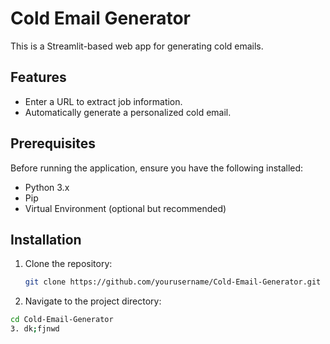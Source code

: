 # Cold Email Generator

This is a Streamlit-based web app for generating cold emails.

## Features

- Enter a URL to extract job information.
- Automatically generate a personalized cold email.

## Prerequisites

Before running the application, ensure you have the following installed:

- Python 3.x
- Pip
- Virtual Environment (optional but recommended)

## Installation

1. Clone the repository:
   ```bash
   git clone https://github.com/yourusername/Cold-Email-Generator.git
2. Navigate to the project directory:
  ```bash
  cd Cold-Email-Generator
3. dk;fjnwd
